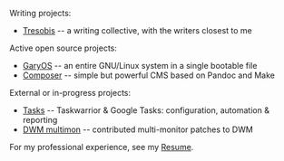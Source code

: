 [Resume]: Gary_B_Genett-Resume.html
[Tresobis]: http://www.tresobis.org
[Composer]: projects/composer
[GaryOS]: projects/gary-os
[Tasks]: https://github.com/garybgenett/tasks
<!--
2016-07-17 20:57:19 -0800 f3197bf1e7c4e907b7282e30b4f24bb2535ecf53 Move multimon to historical
[DWM multimon]: http://dwm.suckless.org/patches/multimon
-->
[DWM multimon]: http://dwm.suckless.org/patches/historical/multimon

Writing projects:
  * [Tresobis] -- a writing collective, with the writers closest to me

Active open source projects:
  * [GaryOS] -- an entire GNU/Linux system in a single bootable file
  * [Composer] -- simple but powerful CMS based on Pandoc and Make

External or in-progress projects:
  * [Tasks] -- Taskwarrior & Google Tasks: configuration, automation & reporting
  * [DWM multimon] -- contributed multi-monitor patches to DWM

For my professional experience, see my [Resume].
